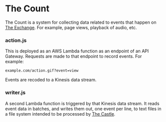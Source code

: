 # The Count

The Count is a system for collecting data related to events that happen on [The Exchange](https://github.com/PRX/exchange.prx.org). For example, page views, playback of audio, etc.

### action.js

This is deployed as an AWS Lambda function as an endpoint of an API Gateway. Requests are made to that endpoint to record events. For example:

`example.com/action.gif?event=view`

Events are recoded to a Kinesis data stream.

### writer.js

A second Lambda function is triggered by that Kinesis data stream. It reads event data in batches, and writes them out, one event per line, to text files in a file system intended to be processed by [The Castle](https://github.com/PRX/TheCastle).
